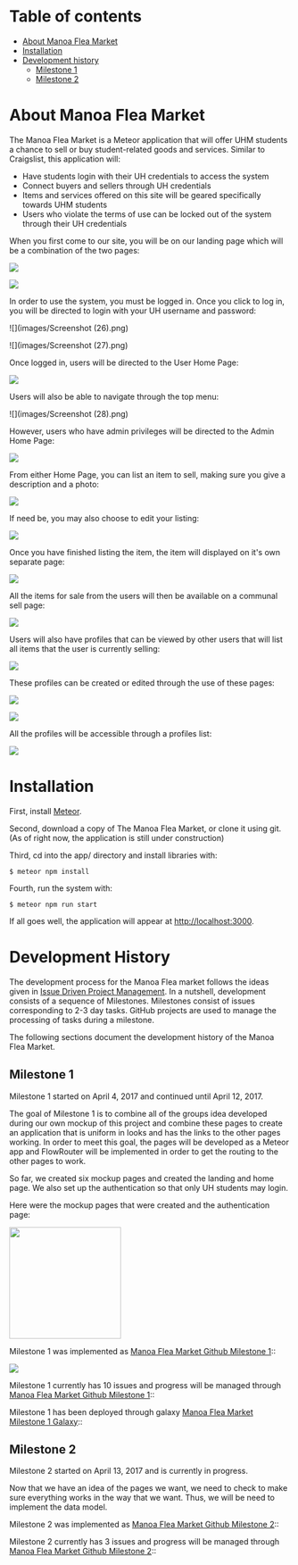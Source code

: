 # Table of contents

* [About Manoa Flea Market](#about-manoa-flea-market)
* [Installation](#installation)
* [Development history](#development-history)
  * [Milestone 1](#milestone-1)
  * [Milestone 2](#milestone-2)

# About Manoa Flea Market

The Manoa Flea Market is a Meteor application that will offer UHM students a chance to sell or buy student-related goods and services. Similar to Craigslist, this application will: 

- Have students login with their UH credentials to access the system
- Connect buyers and sellers through UH credentials
- Items and services offered on this site will be geared specifically towards UHM students
- Users who violate the terms of use can be locked out of the system through their UH credentials

When you first come to our site, you will be on our landing page which will be a combination of the two pages:

![](images/landing.png)

![](images/landing3.png)

In order to use the system, you must be logged in. Once you click to log in, you will be directed to login with your UH username and password:

![](images/Screenshot (26).png)

![](images/Screenshot (27).png)

Once logged in, users will be directed to the User Home Page: 

![](images/user-page.png)

Users will also be able to navigate through the top menu:

![](images/Screenshot (28).png)

However, users who have admin privileges will be directed to the Admin Home Page:

![](images/admin-page.png)

From either Home Page, you can list an item to sell, making sure you give a description and a photo:

![](images/add-item2.png)

If need be, you may also choose to edit your listing: 

![](images/edit-listing.png)

Once you have finished listing the item, the item will displayed on it's own separate page: 

![](images/listing.png)

All the items for sale from the users will then be available on a communal sell page:

![](images/market2.png)

Users will also have profiles that can be viewed by other users that will list all items that the user is currently selling:

![](images/profile.png)

These profiles can be created or edited through the use of these pages: 

![](images/add-profile.png)

![](images/edit-profile.png)

All the profiles will be accessible through a profiles list: 

![](images/profile-list.png)

# Installation

First, install [Meteor](https://www.meteor.com/install).

Second, download a copy of The Manoa Flea Market, or clone it using git.
(As of right now, the application is still under construction)
  
Third, cd into the app/ directory and install libraries with:

```
$ meteor npm install
```

Fourth, run the system with:

```
$ meteor npm run start
```

If all goes well, the application will appear at [http://localhost:3000](http://localhost:3000).

# Development History

The development process for the Manoa Flea market follows the ideas given in [Issue Driven Project Management](http://courses.ics.hawaii.edu/ics314s17/morea/project-management/reading-screencast-idpm.html). In a nutshell, development consists of a sequence of Milestones. Milestones consist of issues corresponding to 2-3 day tasks. GitHub projects are used to manage the processing of tasks during a milestone.  

The following sections document the development history of the Manoa Flea Market.

## Milestone 1

Milestone 1 started on April 4, 2017 and continued until April 12, 2017. 

The goal of Milestone 1 is to combine all of the groups idea developed during our own mockup of this project and combine these pages to create an application that is uniform in looks and has the links to the other pages working. In order to meet this goal, the pages will be developed as a Meteor app and FlowRouter will be implemented in order to get the routing to the other pages to work.

So far, we created six mockup pages and created the landing and home page. We also set up the authentication so that only UH students may login.

Here were the mockup pages that were created and the authentication page:

<img width="200px" src="images/Screenshot (27).png"/>

Milestone 1 was implemented as [Manoa Flea Market Github Milestone 1](https://github.com/manoa-flea-market/manoa-flea-market/milestone/1)::

![](images/M1.png)

Milestone 1 currently has 10 issues and progress will be managed through [Manoa Flea Market Github Milestone 1](https://github.com/manoa-flea-market/manoa-flea-market/milestone/1)::


Milestone 1 has been deployed through galaxy [Manoa Flea Market Milestone 1 Galaxy](https://galaxy.meteor.com/app/manoa-flea-market.meteorapp.com)::

## Milestone 2

Milestone 2 started on April 13, 2017 and is currently in progress.

Now that we have an idea of the pages we want, we need to check to make sure everything works in the way that we want.  Thus, we will be need to implement the data model.

Milestone 2 was implemented as [Manoa Flea Market Github Milestone 2](https://github.com/manoa-flea-market/manoa-flea-market/milestone/2)::

Milestone 2 currently has 3 issues and progress will be managed through [Manoa Flea Market Github Milestone 2](https://github.com/manoa-flea-market/manoa-flea-market/milestone/1)::
